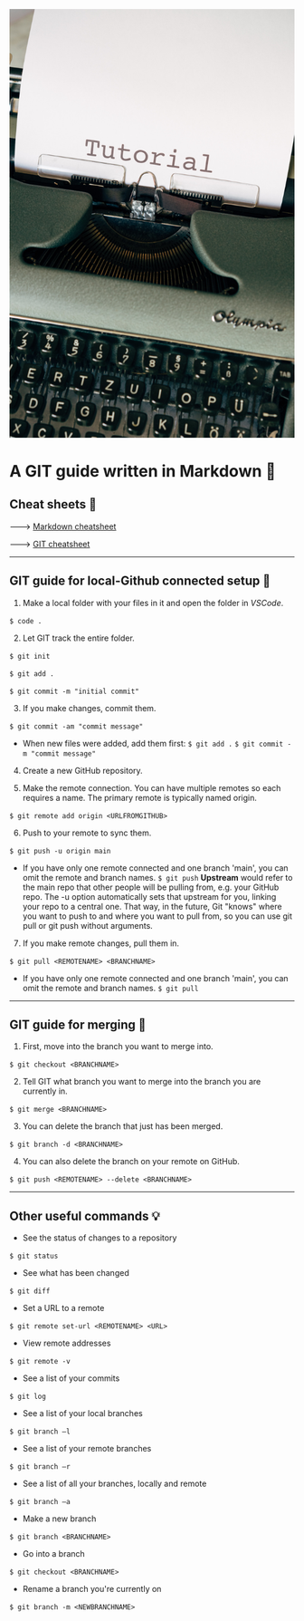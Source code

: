 ![laptop image](./images/tutorial.jpg)

# A GIT guide written in Markdown 📓

## Cheat sheets 👀

---> [Markdown cheatsheet](https://www.markdownguide.org/cheat-sheet)

---> [GIT cheatsheet](https://education.github.com/git-cheat-sheet-education.pdf)

---

## GIT guide for local-Github connected setup 🚀

1. Make a local folder with your files in it and open the folder in *VSCode*.

`$ code .`

2. Let GIT track the entire folder.

`$ git init`

`$ git add .`

`$ git commit -m "initial commit"`

3. If you make changes, commit them.

`$ git commit -am "commit message"`

  - When new files were added, add them first: `$ git add .` `$ git commit -m "commit message"`

4. Create a new GitHub repository.

5. Make the remote connection. You can have multiple remotes so each requires a name. The primary remote is typically named origin.

`$ git remote add origin <URLFROMGITHUB>`

6. Push to your remote to sync them.

`$ git push -u origin main`

  - If you have only one remote connected and one branch 'main', you can omit the remote and branch names. `$ git push` **Upstream** would refer to the main repo that other people will be pulling from, e.g. your GitHub repo. The -u option automatically sets that upstream for you, linking your repo to a central one. That way, in the future, Git "knows" where you want to push to and where you want to pull from, so you can use git pull or git push without arguments. 

7. If you make remote changes, pull them in.

`$ git pull <REMOTENAME> <BRANCHNAME>`

 - If you have only one remote connected and one branch 'main', you can omit the remote and branch names. `$ git pull`

---

## GIT guide for merging 🌉

1. First, move into the branch you want to merge into.

`$ git checkout <BRANCHNAME>`

2. Tell GIT what branch you want to merge into the branch you are currently in.

`$ git merge <BRANCHNAME>`

3. You can delete the branch that just has been merged.

`$ git branch -d <BRANCHNAME>`

4. You can also delete the branch on your remote on GitHub.

`$ git push <REMOTENAME> --delete <BRANCHNAME>`

---

## Other useful commands 💡

- See the status of changes to a repository

`$ git status`

- See what has been changed

`$ git diff`

- Set a URL to a remote

`$ git remote set-url <REMOTENAME> <URL>`

- View remote addresses

`$ git remote -v`

- See a list of your commits

`$ git log`

- See a list of your local branches

`$ git branch –l`

- See a list of your remote branches

`$ git branch –r`

- See a list of all your branches, locally and remote

`$ git branch –a`

- Make a new branch

`$ git branch <BRANCHNAME>`

- Go into a branch

`$ git checkout <BRANCHNAME>`

- Rename a branch you're currently on

`$ git branch -m <NEWBRANCHNAME>`


